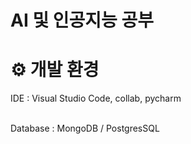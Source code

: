 
# AI 및 인공지능 공부

# ⚙️ 개발 환경
IDE : Visual Studio Code, collab, pycharm

<br>
Database : MongoDB / PostgresSQL
